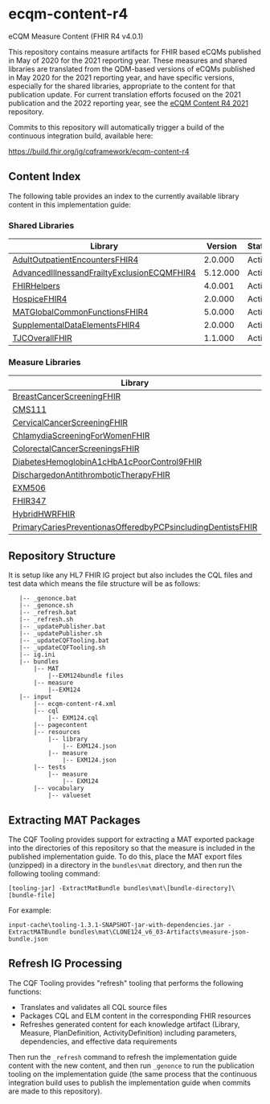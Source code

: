 # ecqm-content-r4
eCQM Measure Content (FHIR R4 v4.0.1)

This repository contains measure artifacts for FHIR based eCQMs published in May of 2020 for the 2021 reporting year. These measures and shared libraries are translated from the QDM-based versions of eCQMs published in May 2020 for the 2021 reporting year, and have specific versions, especially for the shared libraries, appropriate to the content for that publication update. For current translation efforts focused on the 2021 publication and the 2022 reporting year, see the [eCQM Content R4 2021](https://github.com/cqframework/ecqm-content-r4-2021) repository.

Commits to this repository will automatically trigger a build of the continuous integration build, available here:

https://build.fhir.org/ig/cqframework/ecqm-content-r4

## Content Index

The following table provides an index to the currently available library content in this implementation guide:

### Shared Libraries

|Library|Version|Status|
|----|----|----|
|[AdultOutpatientEncountersFHIR4](input/cql/AdultOutpatientEncountersFHIR4.cql)|2.0.000|Active|
|[AdvancedIllnessandFrailtyExclusionECQMFHIR4](input/cql/AdvancedIllnessandFrailtyExclusionECQMFHIR4.cql)|5.12.000|Active|
|[FHIRHelpers](input/cql/FHIRHelpers.cql)|4.0.001|Active|
|[HospiceFHIR4](input/cql/HospiceFHIR4.cql)|2.0.000|Active|
|[MATGlobalCommonFunctionsFHIR4](input/cql/MATGlobalCommonFunctionsFHIR4.cql)|5.0.000|Active|
|[SupplementalDataElementsFHIR4](input/cql/SupplementalDataElementsFHIR4.cql)|2.0.000|Active|
|[TJCOverallFHIR](input/cql/TJCOverallFHIR.cql)|1.1.000|Active|

### Measure Libraries

|Library|Version|Status|
|----|----|----|
|[BreastCancerScreeningFHIR](input/cql/BreastCancerScreeningFHIR.cql)|2.0.003|Draft|
|[CMS111](input/cql/CMS111.cql)|0.0.013|Draft|
|[CervicalCancerScreeningFHIR](input/cql/CervicalCancerScreeningFHIR.cql)|0.0.001|Draft|
|[ChlamydiaScreeningForWomenFHIR](input/cql/ChlamydiaScreeningForWomenFHIR.cql)|0.0.001|Draft|
|[ColorectalCancerScreeningsFHIR](input/cql/ColorectalCancerScreeningsFHIR.cql)|0.0.001|Draft|
|[DiabetesHemoglobinA1cHbA1cPoorControl9FHIR](input/cql/DiabetesHemoglobinA1cHbA1cPoorControl9FHIR.cql)|0.0.001|Draft|
|[DischargedonAntithromboticTherapyFHIR](input/cql/DischargedonAntithromboticTherapyFHIR.cql)|1.0.001|Draft|
|[EXM506](input/cql/EXM506.cql)|0.0.002|Draft|
|[FHIR347](input/cql/FHIR347.cql)|0.1.009|Draft|
|[HybridHWRFHIR](input/cql/HybridHWRFHIR.cql)|1.2.002|Draft|
|[PrimaryCariesPreventionasOfferedbyPCPsincludingDentistsFHIR](input/cql/PrimaryCariesPreventionasOfferedbyPCPsincludingDentistsFHIR.cql)|0.0.002|Draft|

## Repository Structure

It is setup like any HL7 FHIR IG project but also includes the CQL files and test data which means the file structure will be as follows:

```
   |-- _genonce.bat
   |-- _genonce.sh
   |-- _refresh.bat
   |-- _refresh.sh
   |-- _updatePublisher.bat
   |-- _updatePublisher.sh
   |-- _updateCQFTooling.bat
   |-- _updateCQFTooling.sh
   |-- ig.ini
   |-- bundles
       |-- MAT
           |--EXM124bundle files
       |-- measure
           |--EXM124
   |-- input
       |-- ecqm-content-r4.xml
       |-- cql
           |-- EXM124.cql
       |-- pagecontent
       |-- resources
           |-- library
               |-- EXM124.json
           |-- measure
               |-- EXM124.json
       |-- tests
           |-- measure
               |-- EXM124
       |-- vocabulary
           |-- valueset
```

## Extracting MAT Packages

The CQF Tooling provides support for extracting a MAT exported package into the
directories of this repository so that the measure is included in the published
implementation guide. To do this, place the MAT export files (unzipped) in a
directory in the `bundles\mat` directory, and then run the following tooling
command:

```
[tooling-jar] -ExtractMatBundle bundles\mat\[bundle-directory]\[bundle-file]
```

For example:

```
input-cache\tooling-1.3.1-SNAPSHOT-jar-with-dependencies.jar -ExtractMATBundle bundles\mat\CLONE124_v6_03-Artifacts\measure-json-bundle.json
```

## Refresh IG Processing

The CQF Tooling provides "refresh" tooling that performs the following functions:

* Translates and validates all CQL source files
* Packages CQL and ELM content in the corresponding FHIR resources
* Refreshes generated content for each knowledge artifact (Library, Measure, PlanDefinition, ActivityDefinition) including parameters, dependencies, and effective data requirements

Then run the `_refresh` command to refresh the implementation guide content with the new content, and then run `_genonce` to run the publication tooling on the implementation guide (the same process that the continuous integration build uses to publish the implementation guide when commits are made to this repository).
